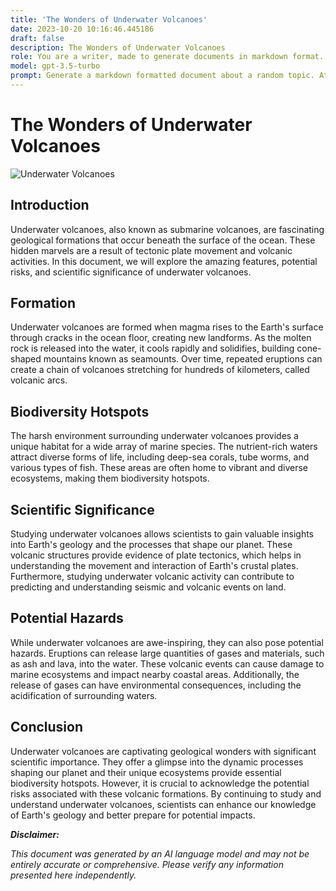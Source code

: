 ```yaml
---
title: 'The Wonders of Underwater Volcanoes'
date: 2023-10-20 10:16:46.445186
draft: false
description: The Wonders of Underwater Volcanoes
role: You are a writer, made to generate documents in markdown format. It is very important that all of the documents you generate are in valid markdown format.
model: gpt-3.5-turbo
prompt: Generate a markdown formatted document about a random topic. At the bottom, include a disclaimer explaining that the document was generated by you. The first line of the document should be the title. Make sure that the entire document is in proper markdown format, using a mix of various tags to make the document visually appealing.
---
```


# The Wonders of Underwater Volcanoes

![Underwater Volcanoes](https://example.com/underwater_volcano.jpg)

## Introduction

Underwater volcanoes, also known as submarine volcanoes, are fascinating geological formations that occur beneath the surface of the ocean. These hidden marvels are a result of tectonic plate movement and volcanic activities. In this document, we will explore the amazing features, potential risks, and scientific significance of underwater volcanoes.

## Formation

Underwater volcanoes are formed when magma rises to the Earth's surface through cracks in the ocean floor, creating new landforms. As the molten rock is released into the water, it cools rapidly and solidifies, building cone-shaped mountains known as seamounts. Over time, repeated eruptions can create a chain of volcanoes stretching for hundreds of kilometers, called volcanic arcs.

## Biodiversity Hotspots

The harsh environment surrounding underwater volcanoes provides a unique habitat for a wide array of marine species. The nutrient-rich waters attract diverse forms of life, including deep-sea corals, tube worms, and various types of fish. These areas are often home to vibrant and diverse ecosystems, making them biodiversity hotspots.

## Scientific Significance

Studying underwater volcanoes allows scientists to gain valuable insights into Earth's geology and the processes that shape our planet. These volcanic structures provide evidence of plate tectonics, which helps in understanding the movement and interaction of Earth's crustal plates. Furthermore, studying underwater volcanic activity can contribute to predicting and understanding seismic and volcanic events on land.

## Potential Hazards

While underwater volcanoes are awe-inspiring, they can also pose potential hazards. Eruptions can release large quantities of gases and materials, such as ash and lava, into the water. These volcanic events can cause damage to marine ecosystems and impact nearby coastal areas. Additionally, the release of gases can have environmental consequences, including the acidification of surrounding waters.

## Conclusion

Underwater volcanoes are captivating geological wonders with significant scientific importance. They offer a glimpse into the dynamic processes shaping our planet and their unique ecosystems provide essential biodiversity hotspots. However, it is crucial to acknowledge the potential risks associated with these volcanic formations. By continuing to study and understand underwater volcanoes, scientists can enhance our knowledge of Earth's geology and better prepare for potential impacts.

***Disclaimer:***

*This document was generated by an AI language model and may not be entirely accurate or comprehensive. Please verify any information presented here independently.*
